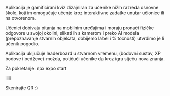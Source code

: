 Aplikacija je gamificirani kviz dizajniran za učenike nižih razreda osnovne škole, koji im omogućuje učenje kroz interaktivne zadatke unutar učionice ili na otvorenom. 

Učenici dobivaju pitanja na mobilnim uređajima i moraju pronaći fizičke odgovore u svojoj okolini, slikati ih s kamerom i preko AI modela (prepoznavanje stvarnih objekata, dobijemo label i % tocnosti) utvrdimo je li učenik pogodio. 

Aplikacija uključuje leaderboard u stvarnom vremenu, (bodovni sustav, XP bodove i bedževe)-možda, potičući učenike da kroz igru stječu nova znanja.


Za pokretanje: 
npx expo start

iiiii

Skenirajte QR :)